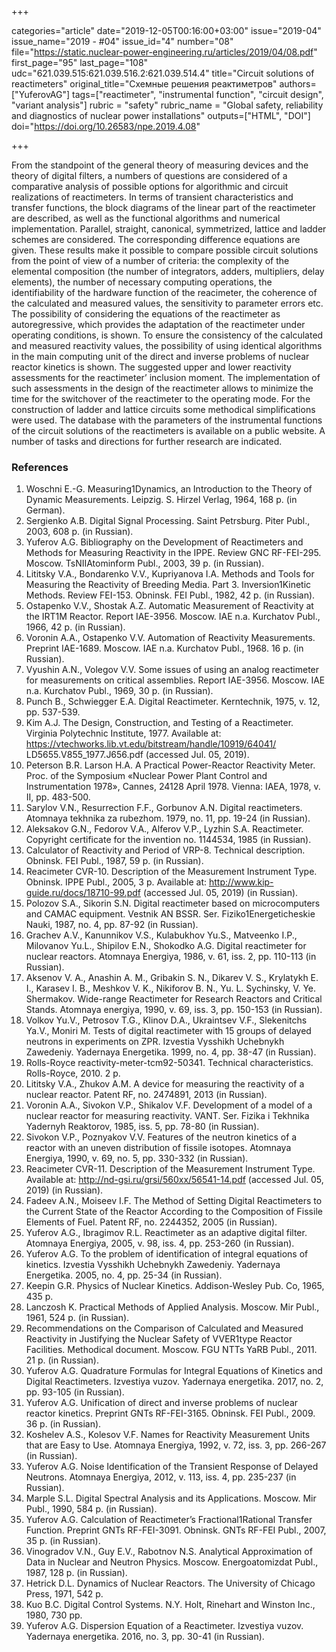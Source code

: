 +++

categories="article"
date="2019-12-05T00:16:00+03:00"
issue="2019-04"
issue_name="2019 - #04"
issue_id="4"
number="08"
file="https://static.nuclear-power-engineering.ru/articles/2019/04/08.pdf"
first_page="95"
last_page="108"
udc="621.039.515:621.039.516.2:621.039.514.4"
title="Circuit solutions of reactimeters"
original_title="Схемные решения реактиметров"
authors=["YuferovAG"]
tags=["reactimeter", "instrumental function", "circuit design", "variant analysis"]
rubric = "safety"
rubric_name = "Global safety, reliability and diagnostics of nuclear power installations"
outputs=["HTML", "DOI"]
doi="https://doi.org/10.26583/npe.2019.4.08"

+++

From the standpoint of the general theory of measuring devices and the theory of digital filters, a numbers of questions are considered of a comparative analysis of possible options for algorithmic and circuit realizations of reactimeters. In terms of transient characteristics and transfer functions, the block diagrams of the linear part of the reactimeter are described, as well as the functional algorithms and numerical implementation. Parallel, straight, canonical, symmetrized, lattice and ladder schemes are considered. The corresponding difference equations are given. These results make it possible to compare possible circuit solutions from the point of view of a number of criteria: the complexity of the elemental composition (the number of integrators, adders, multipliers, delay elements), the number of necessary computing operations, the identifiability of the hardware function of the reacimeter, the coherence of the calculated and measured values, the sensitivity to parameter errors etc. The possibility of considering the equations of the reactimeter as autoregressive, which provides the adaptation of the reactimeter under operating conditions, is shown. To ensure the consistency of the calculated and measured reactivity values, the possibility of using identical algorithms in the main computing unit of the direct and inverse problems of nuclear reactor kinetics is shown. The suggested upper and lower reactivity assessments for the reactimeter’ inclusion moment. The implementation of such assessments in the design of the reactimeter allows to minimize the time for the switchover of the reactimeter to the operating mode. For the construction of ladder and lattice circuits some methodical simplifications were used. The database with the parameters of the instrumental functions of the circuit solutions of the reactimeters is available on a public website. A number of tasks and directions for further research are indicated.

### References

1. Woschni E.-G. Measuring1Dynamics, an Introduction to the Theory of Dynamic Measurements. Leipzig. S. Hirzel Verlag, 1964, 168 p. (in German).
2. Sergienko A.B. Digital Signal Processing. Saint Petrsburg. Piter Publ., 2003, 608 p. (in Russian).
3. Yuferov A.G. Bibliography on the Development of Reactimeters and Methods for Measuring Reactivity in the IPPE. Review GNC RF-FEI-295. Moscow. TsNIIAtominform Publ., 2003, 39 p. (in Russian).
4. Lititsky V.A., Bondarenko V.V., Kupriyanova I.A. Methods and Tools for Measuring the Reactivity of Breeding Media. Part 3. Inversion1Kinetic Methods. Review FEI-153. Obninsk. FEI Publ., 1982, 42 p. (in Russian).
5. Ostapenko V.V., Shostak A.Z. Automatic Measurement of Reactivity at the IRT1M Reactor. Report IAE-3956. Moscow. IAE n.a. Kurchatov Publ., 1966, 42 p. (in Russian).
6. Voronin A.A., Ostapenko V.V. Automation of Reactivity Measurements. Preprint IAE-1689. Moscow. IAE n.a. Kurchatov Publ., 1968. 16 p. (in Russian).
7. Vyushin A.N., Volegov V.V. Some issues of using an analog reactimeter for measurements on critical assemblies. Report IAE-3956. Moscow. IAE n.a. Kurchatov Publ., 1969, 30 p. (in Russian).
8. Punch B., Schwiegger E.A. Digital Reactimeter. Kerntechnik, 1975, v. 12, pp. 537-539.
9. Kim A.J. The Design, Construction, and Testing of a Reactimeter. Virginia Polytechnic Institute, 1977. Available at: https://vtechworks.lib.vt.edu/bitstream/handle/10919/64041/ LD5655.V855_1977.J656.pdf (accessed Jul. 05, 2019).
10. Peterson B.R. Larson H.A. A Practical Power-Reactor Reactivity Meter. Proc. of the Symposium «Nuclear Power Plant Control and Instrumentation 1978», Cannes, 24128 April 1978. Vienna: IAEA, 1978, v. II, pp. 483-500.
11. Sarylov V.N., Resurrection F.F., Gorbunov A.N. Digital reactimeters. Atomnaya tekhnika za rubezhom. 1979, no. 11, pp. 19-24 (in Russian).
12. Aleksakov G.N., Fedorov V.A., Alferov V.P., Lyzhin S.A. Reactimeter. Copyright certificate for the invention no. 1144534, 1985 (in Russian).
13. Calculator of Reactivity and Period of VRP-8. Technical description. Obninsk. FEI Publ., 1987, 59 p. (in Russian).
14. Reacimeter CVR-10. Description of the Measurement Instrument Type. Obninsk. IPPE Publ., 2005, 3 p. Available at: http://www.kip-guide.ru/docs/18710-99.pdf (accessed Jul. 05, 2019) (in Russian).
15. Polozov S.A., Sikorin S.N. Digital reactimeter based on microcomputers and CAMAC equipment. Vestnik AN BSSR. Ser. Fiziko1Energeticheskie Nauki, 1987, no. 4, pp. 87-92 (in Russian).
16. Grachev A.V., Kanunnikov V.S., Kulabukhov Yu.S., Matveenko I.P., Milovanov Yu.L., Shipilov E.N., Shokodko A.G. Digital reactimeter for nuclear reactors. Atomnaya Energiya, 1986, v. 61, iss. 2, pp. 110-113 (in Russian).
17. Aksenov V. A., Anashin A. M., Gribakin S. N., Dikarev V. S., Krylatykh E. I., Karasev I. B., Meshkov V. K., Nikiforov B. N., Yu. L. Sychinsky, V. Ye. Shermakov. Wide-range Reactimeter for Research Reactors and Critical Stands. Atomnaya energiya, 1990, v. 69, iss. 3, pp. 150-153 (in Russian).
18. Volkov Yu.V., Petrosov T.G., Klinov D.A., Ukraintsev V.F., Slekenitchs Ya.V., Moniri M. Tests of digital reactimeter with 15 groups of delayed neutrons in experiments on ZPR. Izvestia Vysshikh Uchebnykh Zawedeniy. Yadernaya Energetika. 1999, no. 4, pp. 38-47 (in Russian).
19. Rolls-Royce reactivity-meter-tcm92-50341. Technical characteristics. Rolls-Royce, 2010. 2 p.
20. Lititsky V.A., Zhukov A.M. A device for measuring the reactivity of a nuclear reactor. Patent RF, no. 2474891, 2013 (in Russian).
21. Voronin A.A., Sivokon V.P., Shikalov V.F. Development of a model of a nuclear reactor for measuring reactivity. VANT. Ser. Fizika i Tekhnika Yadernyh Reaktorov, 1985, iss. 5, pp. 78-80 (in Russian).
22. Sivokon V.P., Poznyakov V.V. Features of the neutron kinetics of a reactor with an uneven distribution of fissile isotopes. Atomnaya Energiya, 1990, v. 69, no. 5, pp. 330-332 (in Russian).
23. Reacimeter CVR-11. Description of the Measurement Instrument Type. Available at: http://nd-gsi.ru/grsi/560xx/56541-14.pdf (accessed Jul. 05, 2019) (in Russian).
24. Fadeev A.N., Moiseev I.F. The Method of Setting Digital Reactimeters to the Current State of the Reactor According to the Composition of Fissile Elements of Fuel. Patent RF, no. 2244352, 2005 (in Russian).
25. Yuferov A.G., Ibragimov R.L. Reactimeter as an adaptive digital filter. Atomnaya Energiya, 2005, v. 98, iss. 4, pp. 253-260 (in Russian).
26. Yuferov A.G. To the problem of identification of integral equations of kinetics. Izvestia Vysshikh Uchebnykh Zawedeniy. Yadernaya Energetika. 2005, no. 4, pp. 25-34 (in Russian).
27. Keepin G.R. Physics of Nuclear Kinetics. Addison-Wesley Pub. Co, 1965, 435 p.
28. Lanczosh K. Practical Methods of Applied Analysis. Moscow. Mir Publ., 1961, 524 p. (in Russian).
29. Recommendations on the Comparison of Calculated and Measured Reactivity in Justifying the Nuclear Safety of VVER1type Reactor Facilities. Methodical document. Moscow. FGU NTTs YaRB Publ., 2011. 21 p. (in Russian).
30. Yuferov A.G. Quadrature Formulas for Integral Equations of Kinetics and Digital Reactimeters. Izvestiya vuzov. Yadernaya energetika. 2017, no. 2, pp. 93-105 (in Russian).
31. Yuferov A.G. Unification of direct and inverse problems of nuclear reactor kinetics. Preprint GNTs RF-FEI-3165. Obninsk. FEI Publ., 2009. 36 p. (in Russian).
32. Koshelev A.S., Kolesov V.F. Names for Reactivity Measurement Units that are Easy to Use. Atomnaya Energiya, 1992, v. 72, iss. 3, pp. 266-267 (in Russian).
33. Yuferov A.G. Noise Identification of the Transient Response of Delayed Neutrons. Atomnaya Energiya, 2012, v. 113, iss. 4, pp. 235-237 (in Russian).
34. Marple S.L. Digital Spectral Analysis and its Applications. Moscow. Mir Publ., 1990, 584 p. (in Russian).
35. Yuferov A.G. Calculation of Reactimeter’s Fractional1Rational Transfer Function. Preprint GNTs RF-FEI-3091. Obninsk. GNTs RF-FEI Publ., 2007, 35 p. (in Russian).
36. Vinogradov V.N., Guy E.V., Rabotnov N.S. Analytical Approximation of Data in Nuclear and Neutron Physics. Moscow. Energoatomizdat Publ., 1987, 128 p. (in Russian).
37. Hetrick D.L. Dynamics of Nuclear Reactors. The University of Chicago Press, 1971, 542 p.
38. Kuo B.C. Digital Control Systems. N.Y. Holt, Rinehart and Winston Inc., 1980, 730 pp.
39. Yuferov A.G. Dispersion Equation of a Reactimeter. Izvestiya vuzov. Yadernaya energetika. 2016, no. 3, pp. 30-41 (in Russian).
